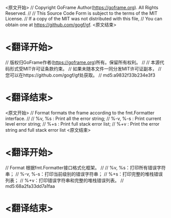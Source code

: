
<原文开始>
// Copyright GoFrame Author(https://goframe.org). All Rights Reserved.
//
// This Source Code Form is subject to the terms of the MIT License.
// If a copy of the MIT was not distributed with this file,
// You can obtain one at https://github.com/gogf/gf.
<原文结束>

# <翻译开始>
// 版权归GoFrame作者(https://goframe.org)所有。保留所有权利。
//
// 本源代码形式受MIT许可证条款约束。
// 如果未随本文件一同分发MIT许可证副本，
// 您可以在https://github.com/gogf/gf处获取。
// md5:a9832f33b234e3f3
# <翻译结束>


<原文开始>
// Format formats the frame according to the fmt.Formatter interface.
//
// %v, %s   : Print all the error string;
// %-v, %-s : Print current level error string;
// %+s      : Print full stack error list;
// %+v      : Print the error string and full stack error list
<原文结束>

# <翻译开始>
// Format 根据fmt.Formatter接口格式化框架。
// 
// %v, %s：打印所有错误字符串；
// %-v, %-s：打印当前级别的错误字符串；
// %+s：打印完整的堆栈错误列表；
// %+v：打印错误字符串和完整的堆栈错误列表。
// md5:68a2fa33dd7a1faa
# <翻译结束>


